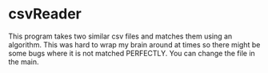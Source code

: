 # csvReader
This program takes two similar csv files and matches them using an algorithm. This was hard to wrap my brain around at times so there might be some bugs where it is not matched PERFECTLY. You can change the file in the main. 
